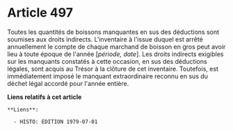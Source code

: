 # Article 497

Toutes les quantités de boissons manquantes en sus des déductions sont soumises aux droits indirects. L'inventaire à l'issue
duquel est arrêté annuellement le compte de chaque marchand de boisson en gros peut avoir lieu à toute époque de l'année
[*période, date*]. Les droits indirects exigibles sur les manquants constatés à cette occasion, en sus des déductions
légales, sont acquis au Trésor à la clôture de cet inventaire. Toutefois, est immédiatement imposé le manquant extraordinaire
reconnu en sus du déchet légal accordé pour l'année entière.

**Liens relatifs à cet article**

	**Liens**:

	  - HISTO: EDITION 1979-07-01
